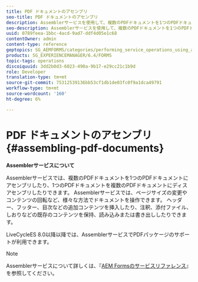 ```yaml
---
title: PDF ドキュメントのアセンブリ
seo-title: PDF ドキュメントのアセンブリ
description: Assemblerサービスを使用して、複数のPDFドキュメントを1つのPDFドキュメントにアセンブリしたり、1つのPDFドキュメントを複数のPDFドキュメントにディスアセンブリしたりします。
seo-description: Assemblerサービスを使用して、複数のPDFドキュメントを1つのPDFドキュメントにアセンブリしたり、1つのPDFドキュメントを複数のPDFドキュメントにディスアセンブリしたりします。
uuid: 0789feea-1bbc-4acd-9ad7-ddf4d05e1c68
contentOwner: admin
content-type: reference
geptopics: SG_AEMFORMS/categories/performing_service_operations_using_apis
products: SG_EXPERIENCEMANAGER/6.4/FORMS
topic-tags: operations
discoiquuid: 3dd2b0d3-6023-490a-9b17-e29cc21c1b9d
role: Developer
translation-type: tm+mt
source-git-commit: 75312539136bb53cf1db1de03fc0f9a1dca49791
workflow-type: tm+mt
source-wordcount: '160'
ht-degree: 6%

---
```



# PDF ドキュメントのアセンブリ {#assembling-pdf-documents}

**Assemblerサービスについて**

Assemblerサービスでは、複数のPDFドキュメントを1つのPDFドキュメントにアセンブリしたり、1つのPDFドキュメントを複数のPDFドキュメントにディスアセンブリしたりできます。 Assemblerサービスでは、ページサイズの変更やコンテンツの回転など、様々な方法でドキュメントを操作できます。 ヘッダー、フッター、目次などの追加コンテンツを挿入したり、注釈、添付ファイル、しおりなどの既存のコンテンツを保持、読み込みまたは書き出ししたりできます。

LiveCycleES 8.0以降以降では、AssemblerサービスでPDFパッケージのサポートが利用できます。

>[!NOTE]
>
>Assemblerサービスについて詳しくは、『[AEM Formsのサービスリファレンス](https://www.adobe.com/go/learn_aemforms_services_63)』を参照してください。

